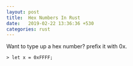 ```yaml
---
layout: post
title:  Hex Numbers In Rust
date:   2019-02-22 13:36:36 +530
categories: rust
---
```


Want to type up a hex number? prefix it with 0x.

`> let x = 0xFFFF;`


